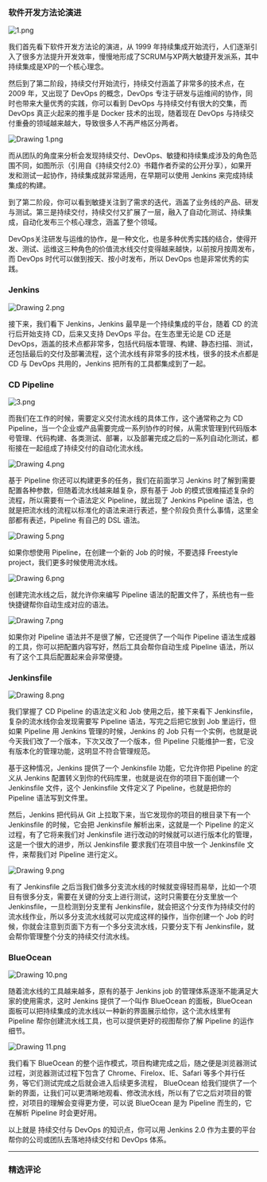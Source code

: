 <h3>软件开发方法论演进</h3>
<p><img src="https://s0.lgstatic.com/i/image/M00/1A/E4/Ciqc1F7d7NSAXgbZAAHzGAPUQpI951.png" alt="1.png"></p>
<p>我们首先看下软件开发方法论的演进，从 1999 年持续集成开始流行，人们逐渐引入了很多方法提升开发效率，慢慢地形成了SCRUM与XP两大敏捷开发派系，其中持续集成是XP的一个核心理念。</p>
<p>然后到了第二阶段，持续交付开始流行，持续交付涵盖了非常多的技术点，在 2009 年，又出现了 DevOps 的概念，DevOps 专注于研发与运维间的协作，同时也带来大量优秀的实践，你可以看到 DevOps 与持续交付有很大的交集，而 DevOps 真正火起来的推手是 Docker 技术的出现，随着现在 DevOps 与持续交付重叠的领域越来越大，导致很多人不再严格区分两者。</p>
<p><img src="https://s0.lgstatic.com/i/image/M00/1A/EF/CgqCHl7d7OCAXmc3AAF5hMYxx84462.png" alt="Drawing 1.png"></p>
<p>而从团队的角度来分析会发现持续交付、DevOps、敏捷和持续集成涉及的角色范围不同，如图所示（引用自《持续交付2.0》书籍作者乔梁的公开分享），如果开发和测试一起协作，持续集成就非常适用，在早期可以使用 Jenkins 来完成持续集成的构建。</p>
<p>到了第二阶段，你可以看到敏捷关注到了需求的迭代，涵盖了业务线的产品、研发与测试。第三是持续交付，持续交付又扩展了一层，融入了自动化测试、持续集成，自动化发布三个核心理念，涵盖了整个领域。</p>
<p>DevOps关注研发与运维的协作，是一种文化，也是多种优秀实践的结合，使得开发、测试、运维这三种角色的价值流水线交付变得越来越快，以前按月按周发布，而 DevOps 时代可以做到按天、按小时发布，所以 DevOps 也是非常优秀的实践。</p>
<h3>Jenkins</h3>
<p><img src="https://s0.lgstatic.com/i/image/M00/1A/E4/Ciqc1F7d7O-AGY0FAAZ051gIE5U005.png" alt="Drawing 2.png"></p>
<p>接下来，我们看下 Jenkins，Jenkins 最早是一个持续集成的平台，随着 CD 的流行后开始支持 CD，后来又支持 DevOps 平台。在生态里无论是 CD 还是 DevOps，涵盖的技术点都非常多，包括代码版本管理、构建、静态扫描、测试，还包括最后的交付及部署流程，这个流水线有非常多的技术栈，很多的技术点都是 CD 与 DevOps 共用的，Jenkins 把所有的工具都集成到了一起。</p>
<h3>CD Pipeline</h3>
<p><img src="https://s0.lgstatic.com/i/image/M00/1A/E4/Ciqc1F7d7P2AMUn0AAK-ruRVr2s740.png" alt="3.png"></p>
<p>而我们在工作的时候，需要定义交付流水线的具体工作，这个通常称之为 CD Pipeline，当一个企业或产品需要完成一系列协作的时候，从需求管理到代码版本号管理、代码构建、各类测试、部署，以及部署完成之后的一系列自动化测试，都衔接在一起组成了持续交付的自动化流水线。</p>
<p><img src="https://s0.lgstatic.com/i/image/M00/1A/EF/CgqCHl7d7QmAWuapAAESHtr2mZQ599.png" alt="Drawing 4.png"></p>
<p>基于 Pipeline 你还可以构建更多的任务，我们在前面学习 Jenkins 时了解到需要配置各种参数，但随着流水线越来越复杂，原有基于 Job 的模式很难描述复杂的流程，所以需要有一个语法定义 Pipeline，就出现了 Jenkins Pipeline 语法，也就是把流水线的流程以标准化的语法来进行表述，整个阶段负责什么事情，这里全部都有表述，Pipeline 有自己的 DSL 语法。</p>
<p><img src="https://s0.lgstatic.com/i/image/M00/1A/E4/Ciqc1F7d7RaAPDRvAAHWx3Ew2CQ963.png" alt="Drawing 5.png"></p>
<p>如果你想使用 Pipeline，在创建一个新的 Job 的时候，不要选择 Freestyle project，我们更多时候使用流水线。</p>
<p><img src="https://s0.lgstatic.com/i/image/M00/1A/E4/Ciqc1F7d7R2AFzDzAAD5mCTAZv8549.png" alt="Drawing 6.png"></p>
<p>创建完流水线之后，就允许你来编写 Pipeline 语法的配置文件了，系统也有一些快捷键帮你自动生成对应的语法。</p>
<p><img src="https://s0.lgstatic.com/i/image/M00/1A/F0/CgqCHl7d7SWAH0FdAAHTVg4inps004.png" alt="Drawing 7.png"></p>
<p>如果你对 Pipeline 语法并不是很了解，它还提供了一个叫作 Pipeline 语法生成器的工具，你可以把配置内容写好，然后工具会帮你自动生成 Pipeline 语法，所以有了这个工具后配置起来会非常便捷。</p>
<h3>Jenkinsfile</h3>
<p><img src="https://s0.lgstatic.com/i/image/M00/1A/F0/CgqCHl7d7SyAL6fNAADcz2VpoPs621.png" alt="Drawing 8.png"></p>
<p>我们掌握了 CD Pipeline 的语法定义和 Job 使用之后，接下来看下 Jenkinsfile，复杂的流水线你会发现需要写 Pipeline 语法，写完之后把它放到 Job 里运行，但如果 Pipeline 用 Jenkins 管理的时候，Jenkins 的 Job 只有一个实例，也就是说今天我们改了一个版本，下次又改了一个版本，但 Pipeline 只能维护一套，它没有版本化的管理功能，这明显不符合管理规范。</p>
<p>基于这种情况，Jenkins 提供了一个 Jenkinsfile 功能，它允许你把 Pipeline 的定义从 Jenkins 配置转义到你的代码库里，也就是说在你的项目下面创建一个 Jenkinsfile 文件，这个 Jenkinsfile 文件定义了 Pipeline，也就是把你的 Pipeline 语法写到文件里。</p>
<p>然后，Jenkins 把代码从 Git 上拉取下来，当它发现你的项目的根目录下有一个 Jenkinsfile 的时候，它会把 Jenkinsfile 解析出来，这就是一个 Pipeline 的定义过程，有了它将来我们对 Jenkinsfile 进行改动的时候就可以进行版本化的管理，这是一个很大的进步，所以 Jenkinsfile 要求我们在项目中放一个 Jenkinsfile 文件，来帮我们对 Pipeline 进行定义。</p>
<p><img src="https://s0.lgstatic.com/i/image/M00/1A/F0/CgqCHl7d7TaANgdzAAFNZ7yguU0462.png" alt="Drawing 9.png"></p>
<p>有了 Jenkinsfile 之后当我们做多分支流水线的时候就变得轻而易举，比如一个项目有很多分支，需要在关键的分支上进行测试，这时只需要在分支里放一个 Jenkinsfile，一旦检测到分支里有 Jenkinsfile，就会把这个分支作为持续交付的流水线作业，所以多分支流水线就可以完成这样的操作，当你创建一个 Job 的时候，你就会注意到页面下方有一个多分支流水线，只要分支下有 Jenkinsfile，就会帮你管理整个分支的持续交付流水线。</p>
<h3>BlueOcean</h3>
<p><img src="https://s0.lgstatic.com/i/image/M00/1A/F0/CgqCHl7d7T6AWRGCAAE_eG3Wp4k890.png" alt="Drawing 10.png"></p>
<p>随着流水线的工具越来越多，原有的基于 Jenkins job 的管理体系逐渐不能满足大家的使用需求，这时 Jenkins 提供了一个叫作 BlueOcean 的面板，BlueOcean 面板可以把持续集成的流水线以一种新的界面展示给你，这个流水线里有 Pipeline 帮你创建流水线工具，也可以提供更好的视图帮你了解 Pipeline 的运作细节。</p>
<p><img src="https://s0.lgstatic.com/i/image/M00/1A/F0/CgqCHl7d7USAHMyRAAEtFrtKnP4654.png" alt="Drawing 11.png"></p>
<p>我们看下 BlueOcean 的整个运作模式，项目构建完成之后，随之便是浏览器测试过程，浏览器测试过程下包含了 Chrome、Firelox、IE、Safari 等多个并行任务，等它们测试完成之后就会进入后续更多流程， BlueOcean 给我们提供了一个新的界面，让我们可以更清晰地观看、修改流水线，所以有了它之后对项目的管控，对项目的理解会变得更方便，可以说 BlueOcean 是为 Pipeline 而生的，它在解析 Pipeline 时会更好用。</p>
<p>以上就是 持续交付与 DevOps 的知识点，你可以用 Jenkins 2.0 作为主要的平台帮你的公司或团队去落地持续交付和 DevOps 体系。</p>

---

### 精选评论


